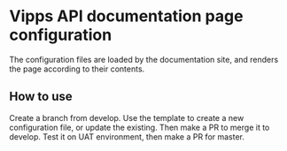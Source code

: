 # Vipps API documentation page configuration

The configuration files are loaded by the documentation site, and renders the
page according to their contents.

## How to use

Create a branch from develop. Use the template to create a new configuration
file, or update the existing. Then make a PR to merge it to develop.
Test it on UAT environment, then make a PR for master.
